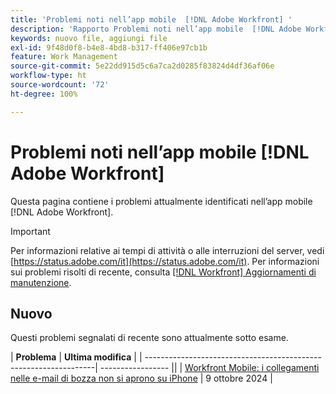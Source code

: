```yaml
---
title: 'Problemi noti nell’app mobile  [!DNL Adobe Workfront] '
description: 'Rapporto Problemi noti nell’app mobile  [!DNL Adobe Workfront] '
keywords: nuovo file, aggiungi file
exl-id: 9f48d0f8-b4e8-4bd8-b317-ff406e97cb1b
feature: Work Management
source-git-commit: 5e22dd915d5c6a7ca2d0285f83824d4df36af06e
workflow-type: ht
source-wordcount: '72'
ht-degree: 100%

---
```


# Problemi noti nell’app mobile [!DNL Adobe Workfront]

Questa pagina contiene i problemi attualmente identificati nell’app mobile [!DNL Adobe Workfront].

>[!IMPORTANT]
>
>Per informazioni relative ai tempi di attività o alle interruzioni del server, vedi [https://status.adobe.com/it](https://status.adobe.com/it). Per informazioni sui problemi risolti di recente, consulta [[!DNL Workfront] Aggiornamenti di manutenzione](../maintenance/current-updates.md).

<!--**There are currently no known issues for [!DNL Workfront Mobile]**-->

## Nuovo

Questi problemi segnalati di recente sono attualmente sotto esame.

| **Problema** | **Ultima modifica** |
| -----------------------------------------------------------------| ----------------- ||
| [Workfront Mobile: i collegamenti nelle e-mail di bozza non si aprono su iPhone](known-issues-workfront/wf-mobile-proof-email-link-wont-open.md) | 9 ottobre 2024 |

<!--
## Current Issues

|Issue  |Last Modified   | 
|---|---|
|Issue text  | YYYY/MM/DD  | 
-->